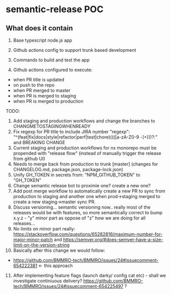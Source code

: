 # semantic-release POC

## What does it contain

1. Base typescript node.js app

2. Github actions config to support trunk based development

3. Commands to build and test the app

4. Github actions configured to execute:

- when PR title is updated
- on push to the repo
- when PR merged to master
- when PR is merged to staging
- when PR is merged to production


TODO: 

1. Add staging and production workflows and change the branches to CHANGMETOSTAGINGWHENREADY
2. Fix regexp for PR title to include JIRA number "regexp": "^(feat|fix|docs|style|refactor|perf|test|chore)((([a-zA-Z0-9 -]+)))?:" and BREAKING CHANGE
3. Current staging and production workflows for nx monorepo must be propended with "release flow" (instead of manually trigger the release from github UI)
4. Needs to merge back from production to trunk [master] (changes for CHANGELOG.md, package.json, package-lock.json)
5. Unify GH_TOKEN in secrets from: "NPM_GITHUB_TOKEN" to "GH_TOKEN"
6. Change semantic release bot to proximie one? create a new one?
7. Add post merge workflow to automatically create a new PR to sync from production to staging and another one when prod->staging merged to create a new staging->master sync PR.
8. Discuss versioning... semantic versioning now.. really most of the releases would be with features, so more semantically correct to bump x.y.z - "y" minor part as oppose of "z" how we are doing for all releases...
9. No limits on minor part really: https://stackoverflow.com/questions/65282816/maximum-number-for-major-minor-patch and https://semver.org/#does-semver-have-a-size-limit-on-the-version-string
10. Basically after this change we would follow:
- https://github.com/BMMRO-tech/BMMRO/issues/24#issuecomment-654222381 <- this approach
11. After implementing feature flags (launch darky/ config cat etc) - shall we investigate continiuous delivery? https://github.com/BMMRO-tech/BMMRO/issues/24#issuecomment-654225497 ?